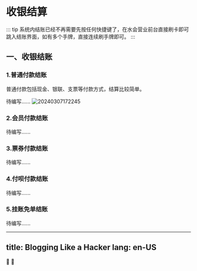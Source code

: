 # 收银结算
::: tip
系统内结账已经不再需要先按任何快捷键了，在水会营业前台直接刷卡即可跳入结账界面，如有多个手牌，直接连续刷手牌即可。
:::
## 一、收银结账
### 1.普通付款结账
普通付款包括现金、银联、支票等付款方式，结算比较简单。

待编写......
![20240307172245](https://wiki-cdsoft.oss-cn-hangzhou.aliyuncs.com/20240307172245.png)


### 2.会员付款结账
待编写......

### 3.票券付款结账
待编写......
### 4.付呗付款结账
待编写......
### 5.挂账免单结账
待编写......





---
title: Blogging Like a Hacker
lang: en-US
---


:tada: :100:

